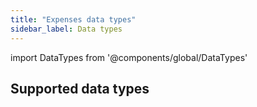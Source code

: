 ```yaml
---
title: "Expenses data types"
sidebar_label: Data types
---
```


import DataTypes from '@components/global/DataTypes'

## Supported data types

<DataTypes product="expenses" urlPrefix="/sync-for-expenses-api#"/>

<br/>